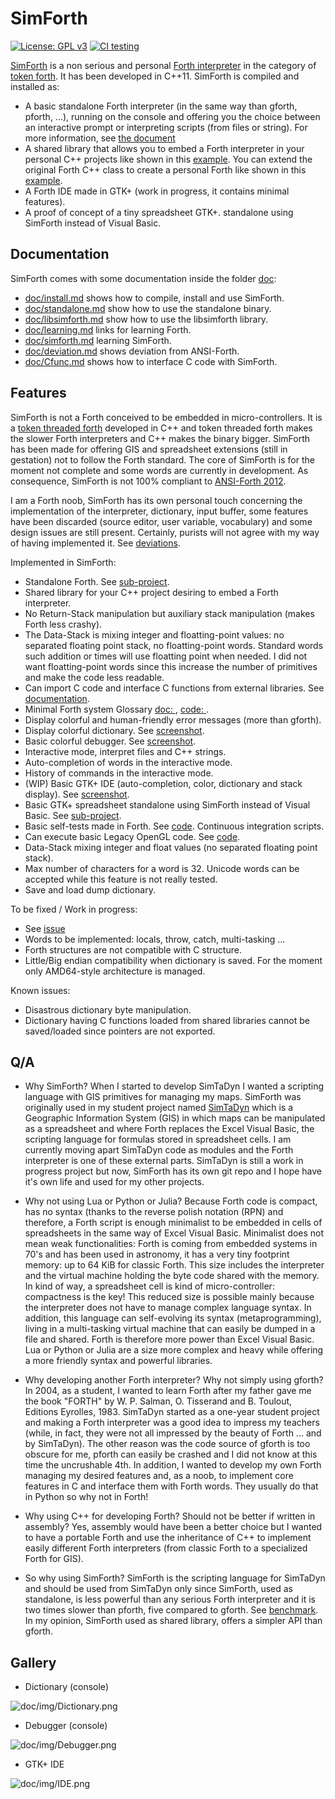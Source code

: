 # SimForth

[![License: GPL v3](https://img.shields.io/badge/License-GPL%20v3-blue.svg)](https://github.com/Lecrapouille/SimForth/blob/master/LICENSE)
[![CI testing](https://github.com/Lecrapouille/SimForth/actions/workflows/ci.yml/badge.svg)](https://github.com/Lecrapouille/SimForth/actions/workflows/ci.yml)

[SimForth](https://github.com/Lecrapouille/SimForth) is a non serious and
personal [Forth interpreter](https://www.forth.com/starting-forth/) in the
category of [token forth](http://www.bradrodriguez.com/papers/moving1.htm). It
has been developed in C++11. SimForth is compiled and installed as:
* A basic standalone Forth interpreter (in the same way than gforth,
  pforth, ...), running on the console and offering you the choice between an
  interactive prompt or interpreting scripts (from files or string). For more
  information, see [the
  document](https://github.com/Lecrapouille/SimForth/blob/master/doc/standalone.md)
* A shared library that allows you to embed a Forth interpreter in your personal
  C++ projects like shown in this
  [example](https://github.com/Lecrapouille/LinkAgainstMyLibs/blob/master/Forth/src/main.cpp). You
  can extend the original Forth C++ class to create a personal Forth like shown
  in this [example](https://github.com/Lecrapouille/LinkAgainstMyLibs/blob/master/ExtendedForth/src/main.cpp).
* A Forth IDE made in GTK+ (work in progress, it contains minimal features).
* A proof of concept of a tiny spreadsheet GTK+. standalone using SimForth instead of
  Visual Basic.

## Documentation

SimForth comes with some documentation inside the folder [doc](doc):
* [doc/install.md](doc/install.md) shows how to compile, install and use SimForth.
* [doc/standalone.md](doc/standalone.md) show how to use the standalone binary.
* [doc/libsimforth.md](doc/libsimforth.md) show how to use the libsimforth library.
* [doc/learning.md](doc/learning.md) links for learning Forth.
* [doc/simforth.md](doc/simforth.md) learning SimForth.
* [doc/deviation.md](doc/deviation.md) shows deviation from ANSI-Forth.
* [doc/Cfunc.md](doc/Cfunc.md) shows how to interface C code with SimForth.

## Features

SimForth is not a Forth conceived to be embedded in micro-controllers. It is a
[token threaded forth](https://www.bradrodriguez.com/papers/moving1.htm)
developed in C++ and token threaded forth makes the slower Forth interpreters
and C++ makes the binary bigger. SimForth has been made for offering GIS and
spreadsheet extensions (still in gestation) not to follow the Forth
standard. The core of SimForth is for the moment not complete and some words are
currently in development. As consequence, SimForth is not 100% compliant to
[ANSI-Forth 2012](https://forth-standard.org/standard/words).

I am a Forth noob, SimForth has its own personal touch concerning the
implementation of the interpreter, dictionary, input buffer, some features have
been discarded (source editor, user variable, vocabulary) and some design issues
are still present. Certainly, purists will not agree with my way of having
implemented it. See [deviations](doc/deviation.md).

Implemented in SimForth:
* Standalone Forth. See [sub-project](src/standalone/).
* Shared library for your C++ project desiring to embed a Forth interpreter.
* No Return-Stack manipulation but auxiliary stack manipulation (makes Forth
  less crashy).
* The Data-Stack is mixing integer and floatting-point values: no separated
  floating point stack, no floatting-point words. Standard words such addition
  or times will use floatting point when needed. I did not want floatting-point
  words since this increase the number of primitives and make the code less
  readable.
* Can import C code and interface C functions from external libraries. See [documentation](doc/Cfunc.md).
* Minimal Forth system Glossary [doc: ](doc/glossary.md), [code: ](core/System/Core.fth).
* Display colorful and human-friendly error messages (more than gforth).
* Display colorful dictionary. See [screenshot](doc/img/Dictionary.png).
* Basic colorful debugger. See [screenshot](doc/img/Debugger.png).
* Interactive mode, interpret files and C++ strings.
* Auto-completion of words in the interactive mode.
* History of commands in the interactive mode.
* (WIP) Basic GTK+ IDE (auto-completion, color, dictionary and stack display). See [screenshot](doc/img/IDE.png).
* Basic GTK+ spreadsheet standalone using SimForth instead of Visual Basic. See [sub-project](src/spreadsheet/).
* Basic self-tests made in Forth. See [code](core/SelfTests/tests-core.fth). Continuous integration scripts.
* Can execute basic Legacy OpenGL code. See [code](core/OpenGL/OpenGL.fth).
* Data-Stack mixing integer and float values (no separated floating point stack).
* Max number of characters for a word is 32. Unicode words can be accepted while this feature is not really tested.
* Save and load dump dictionary.

To be fixed / Work in progress:
* See [issue](https://github.com/Lecrapouille/SimForth/issues/1)
* Words to be implemented: locals, throw, catch, multi-tasking ...
* Forth structures are not compatible with C structure.
* Little/Big endian compatibility when dictionary is saved. For the moment only
AMD64-style architecture is managed.

Known issues:
* Disastrous dictionary byte manipulation.
* Dictionary having C functions loaded from shared libraries cannot be
  saved/loaded since pointers are not exported.

## Q/A

* Why SimForth? When I started to develop SimTaDyn I wanted a scripting language
  with GIS primitives for managing my maps. SimForth was originally used in my
  student project named
  [SimTaDyn](https://github.com/Lecrapouille/SimTaDyn/tree/release-EPITA-2004)
  which is a Geographic Information System (GIS) in which maps can be
  manipulated as a spreadsheet and where Forth replaces the Excel Visual
  Basic, the scripting language for formulas stored in spreadsheet cells. I am
  currently moving apart SimTaDyn code as modules and the Forth interpreter is
  one of these external parts. SimTaDyn is still a work in progress project but
  now, SimForth has its own git repo and I hope have it's own life and used for
  my other projects.

* Why not using Lua or Python or Julia? Because Forth code is compact, has no
  syntax (thanks to the reverse polish notation (RPN) and therefore, a Forth
  script is enough minimalist to be embedded in cells of spreadsheets in the
  same way of Excel Visual Basic. Minimalist does not mean weak functionalities:
  Forth is coming from embedded systems in 70's and has been used in astronomy,
  it has a very tiny footprint memory: up to 64 KiB for classic Forth. This size
  includes the interpreter and the virtual machine holding the byte code shared
  with the memory. In kind of way, a spreadsheet cell is kind of
  micro-controller: compactness is the key! This reduced size is possible mainly
  because the interpreter does not have to manage complex language syntax. In
  addition, this language can self-evolving its syntax (metaprogramming), living
  in a multi-tasking virtual machine that can easily be dumped in a file and
  shared. Forth is therefore more power than Excel Visual Basic. Lua or Python
  or Julia are a size more complex and heavy while offering a more friendly
  syntax and powerful libraries.

* Why developing another Forth interpreter? Why not simply using gforth? In
  2004, as a student, I wanted to learn Forth after my father gave me the book
  "FORTH" by W. P. Salman, O. Tisserand and B. Toulout, Editions Eyrolles, 1983.
  SimTaDyn started as a one-year student project and making a Forth interpreter
  was a good idea to impress my teachers (while, in fact, they were not all
  impressed by the beauty of Forth ... and by SimTaDyn). The other reason was
  the code source of gforth is too obscure for me, pforth can easily be crashed
  and I did not know at this time the uncrushable 4th. In addition, I wanted to
  develop my own Forth managing my desired features and, as a noob, to implement
  core features in C and interface them with Forth words. They usually do that
  in Python so why not in Forth!

* Why using C++ for developing Forth? Should not be better if written in
  assembly? Yes, assembly would have been a better choice but I wanted to have a
  portable Forth and use the inheritance of C++ to implement easily different
  Forth interpreters (from classic Forth to a specialized Forth for GIS).

* So why using SimForth? SimForth is the scripting language for SimTaDyn and
  should be used from SimTaDyn only since SimForth, used as standalone, is less
  powerful than any serious Forth interpreter and it is two times slower than
  pforth, five compared to gforth. See [benchmark](tests/bench).  In my opinion,
  SimForth used as shared library, offers a simpler API than gforth.

## Gallery

* Dictionary (console)

![doc/img/Dictionary.png](doc/img/Dictionary.png)

* Debugger (console)

![doc/img/Debugger.png](doc/img/Debugger.png)

* GTK+ IDE

![doc/img/IDE.png](doc/img/IDE.png)
